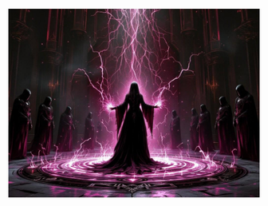 ![Lady Ravencrest stands in her manor's ritual chamber, void-touched and elegant in noble attire, channeling dark energy through a massive ritual circle. Behind her, void-corrupted guards stand ready while reality warps around the edges of the room. Style: Gothic horror, aristocratic elements, void corruption, magical effects.](illustration_caption_3.jpeg)
